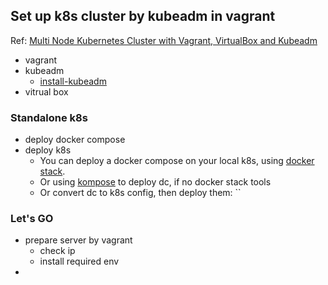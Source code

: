 ## Set up k8s cluster by kubeadm in vagrant

Ref: [Multi Node Kubernetes Cluster with Vagrant, VirtualBox and Kubeadm](https://medium.com/@raj10x/multi-node-kubernetes-cluster-with-vagrant-virtualbox-and-kubeadm-9d3eaac28b98)

- vagrant 
- kubeadm
  - [install-kubeadm](https://kubernetes.io/docs/setup/production-environment/tools/kubeadm/install-kubeadm/)
- vitrual box

### Standalone k8s
- deploy docker compose
- deploy k8s
  - You can deploy a docker compose on your local k8s, using [docker stack](https://alanhou.org/docker-kubernetes/).
  - Or using [kompose](https://kompose.io/) to deploy dc, if no docker stack tools
  - Or convert dc to k8s config, then deploy them: ``

### Let's GO

- prepare server by vagrant
  - check ip
  - install required env
- 